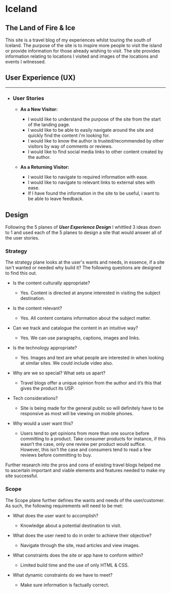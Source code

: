# Iceland 
## The Land of Fire & Ice

This site is a travel blog of my experiences whilst touring the south of Iceland. The purpose of the site is to inspire more people to visit the island or provide information for those already wishing to visit. The site provides information relating to locations I visited and images of the locations and events I witnessed.

## User Experience (UX)

***

* ### User Stories

    * __As a New Visitor:__

        * I would like to understand the purpose of the site from the start of the landing page.
        * I would like to be able to easily navigate around the site and quickly find the content i'm looking for.
        * I would like to know the author is trusted/recommended by other visitors by way of comments or reviews.
        * I would like to find social media links to other content created by the author. 

    *  __As a Returning Visitor:__

        * I would like to navigate to required information with ease.
        * I would like to navigate to relevant links to external sites with ease.
        * If I have found the information in the site to be useful, i want to be able to leave feedback.

## Design

Following the 5 planes of ___User Experience Design___ I whittled 3 ideas down to 1 and used each of the 5 planes to design a site that would answer all of the user stories.

### Strategy

The strategy plane looks at the user's wants and needs, in essence, if a site isn't wanted or needed why build it? The following questions are designed to find this out.

* Is the content culturally appropriate?
    * Yes. Content is directed at anyone interested in visiting the subject destination.

* Is the content relevant?
    * Yes. All content contains information about the subject matter.

* Can we track and catalogue the content in an intuitive way?
    * Yes. We can use paragraphs, captions, images and links.

* Is the technology appropriate?
    * Yes. Images and text are what people are interested in when looking at similar sites. We could include video also.

* Why are we so special? What sets us apart?
    * Travel blogs offer a unique opinion from the author and it’s this that gives the product its USP.

* Tech considerations?
    * Site is being made for the general public so will definitely have to be responsive as most will be viewing on mobile phones.

* Why would a user want this?
    * Users tend to get opinions from more than one source before committing to a product. Take consumer products for instance, if this wasn’t the case, only one review per product would suffice. However, this isn’t the case and consumers tend to read a few reviews before committing to buy.

Further research into the pros and cons of existing travel blogs helped me to ascertain important and viable elements and features needed to make my site successful.

### Scope

The Scope plane further defines the wants and needs of the user/customer. As such, the following requirements will need to be met:

* What does the user want to accomplish?
    * Knowledge about a potential destination to visit.

* What does the user need to do in order to achieve their objective?
    * Navigate through the site, read articles and view images.

* What constraints does the site or app have to conform within?
    * Limited build time and the use of only HTML & CSS.

* What dynamic constraints do we have to meet?
    * Make sure information is factually correct.